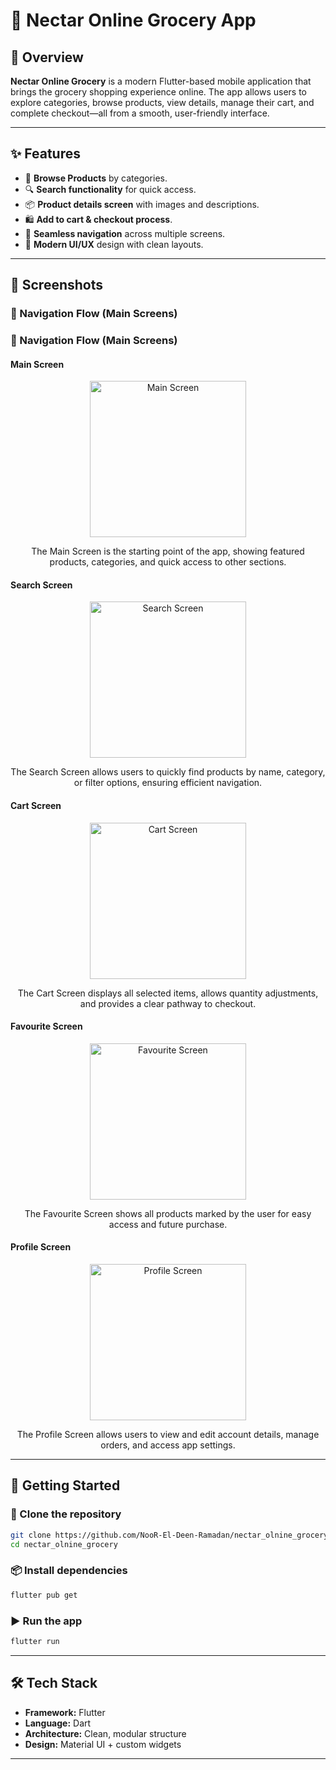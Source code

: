 

# 🍏 Nectar Online Grocery App



## 📌 Overview

**Nectar Online Grocery** is a modern Flutter-based mobile application that brings the grocery shopping experience online. The app allows users to explore categories, browse products, view details, manage their cart, and complete checkout—all from a smooth, user-friendly interface.

---

## ✨ Features

* 🛒 **Browse Products** by categories.
* 🔍 **Search functionality** for quick access.
* 📦 **Product details screen** with images and descriptions.
* 🛍️ **Add to cart & checkout process**.
* 🔄 **Seamless navigation** across multiple screens.
* 🎨 **Modern UI/UX** design with clean layouts.

---

## 📸 Screenshots

### 🔹 Navigation Flow (Main Screens)

### 🔹 Navigation Flow (Main Screens)

#### Main Screen
<p align="center">
  <img src="git_readme_assets/main_screen.png" width="250" alt="Main Screen"/>
</p>
<p align="center">
The Main Screen is the starting point of the app, showing featured products, categories, and quick access to other sections.
</p>

#### Search Screen
<p align="center">
  <img src="git_readme_assets/search_screen.png" width="250" alt="Search Screen"/>
</p>
<p align="center">
The Search Screen allows users to quickly find products by name, category, or filter options, ensuring efficient navigation.
</p>

#### Cart Screen
<p align="center">
  <img src="git_readme_assets/cart_screen.png" width="250" alt="Cart Screen"/>
</p>
<p align="center">
The Cart Screen displays all selected items, allows quantity adjustments, and provides a clear pathway to checkout.
</p>

#### Favourite Screen
<p align="center">
  <img src="git_readme_assets/favourite_screen.png" width="250" alt="Favourite Screen"/>
</p>
<p align="center">
The Favourite Screen shows all products marked by the user for easy access and future purchase.
</p>

#### Profile Screen
<p align="center">
  <img src="git_readme_assets/profile_screen.png" width="250" alt="Profile Screen"/>
</p>
<p align="center">
The Profile Screen allows users to view and edit account details, manage orders, and access app settings.
</p>

---

## 🚀 Getting Started

### 📂 Clone the repository

```bash
git clone https://github.com/NooR-El-Deen-Ramadan/nectar_olnine_grocery.git
cd nectar_olnine_grocery
```

### 📦 Install dependencies

```bash
flutter pub get
```

### ▶️ Run the app

```bash
flutter run
```

---

## 🛠️ Tech Stack

* **Framework:** Flutter
* **Language:** Dart
* **Architecture:** Clean, modular structure
* **Design:** Material UI + custom widgets

---


